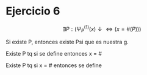 
# Ejercicio 6

$$\exists P:
\big(\Psi_{P}^{(1)}(x)\downarrow \iff (x = \#(P))\big)$$

Si existe P, entonces existe Psi que es nuestra g.

Existe P tq si se define entonces x = #

Existe P tq si x = # entonces se define
